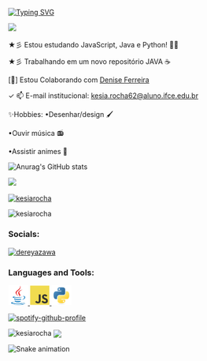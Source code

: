 
<a href="https://git.io/typing-svg"><img src="https://readme-typing-svg.demolab.com?font=Comic+Sans&size=48&pause=1000&color=FFFFFF&width=435&height=100&lines=%E2%9C%A8+Hey+ya!+%E2%9C%A8;I'm+Kesia+Rocha;%E2%98%85%E2%94%81%E2%94%81Welcome%E2%94%81%E2%94%81%E2%98%85" alt="Typing SVG" /></a>


<img src = "https://media.discordapp.net/attachments/795515503773745152/1083932596733481040/98050f12986b5ff520c7c20d844250d8.jpg">
<div>

★彡  Estou estudando JavaScript, Java e Python! 👩‍💻

★彡 Trabalhando em um novo repositório JAVA ☕

[🤝] Estou Colaborando com [Denise Ferreira](https://github.com/DeniseFer)

✓ 📫 E-mail institucional: kesia.rocha62@aluno.ifce.edu.br


✨Hobbies:
•Desenhar/design 🖌️ 

•Ouvir música 📻
     
•Assistir animes 🥷



![Anurag's GitHub stats](https://github-readme-stats.vercel.app/api?username=KesiaRocha&show_icons=true&theme=swift)


<img src =
"https://media.discordapp.net/attachments/795515503773745152/1083935475527602186/IMG_20230310_231133.jpg">
<div>


<p align="left"> <a href="https://github.com/ryo-ma/github-profile-trophy"><img src="https://github-profile-trophy.vercel.app/?username=kesiarocha" alt="kesiarocha" /></a> </p>


<p align="left"> <img src="https://komarev.com/ghpvc/?username=kesiarocha&label=Profile%20views&color=0e75b6&style=flat" alt="kesiarocha" /> </p>


<h3 align="left">Socials:</h3>
<p align="left">
<a href="https://twitter.com/dereyazawa" target="blank"><img align="center" src="https://raw.githubusercontent.com/rahuldkjain/github-profile-readme-generator/master/src/images/icons/Social/twitter.svg" alt="dereyazawa" height="30" width="40" /></a>
</p>

<h3 align="left">Languages and Tools:</h3>
<p align="left"> <a href="https://www.java.com" target="_blank" rel="noreferrer"> <img src="https://raw.githubusercontent.com/devicons/devicon/master/icons/java/java-original.svg" alt="java" width="40" height="40"/> </a> <a href="https://developer.mozilla.org/en-US/docs/Web/JavaScript" target="_blank" rel="noreferrer"> <img src="https://raw.githubusercontent.com/devicons/devicon/master/icons/javascript/javascript-original.svg" alt="javascript" width="40" height="40"/> </a> <a href="https://www.python.org" target="_blank" rel="noreferrer"> <img src="https://raw.githubusercontent.com/devicons/devicon/master/icons/python/python-original.svg" alt="python" width="40" height="40"/> </a> </p>

[![spotify-github-profile](https://spotify-github-profile.vercel.app/api/view?uid=31crmdp5wnipynpayd7hsfkk3s2a&cover_image=true&theme=novatorem&show_offline=false&background_color=000000&interchange=false&bar_color=ffffff&bar_color_cover=false)](https://spotify-github-profile.vercel.app/api/view?uid=31crmdp5wnipynpayd7hsfkk3s2a&redirect=true)
  

<p><img align="left" src="https://github-readme-stats.vercel.app/api/top-langs?username=kesiarocha&show_icons=true&locale=en&layout=compact" alt="kesiarocha" /></p>


<p>&nbsp;<img align="center" src="https://media.discordapp.net/attachments/795515503773745152/1100442325144043530/3a91cbc88f12faada04e9fdedbd71c7c.jpg" <div>


  ![Snake animation](https://github.com/LuigiGF/LuigiGF/blob/output/github-contribution-grid-snake.svg)

